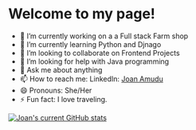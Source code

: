 

# Welcome to my page!


- 🔭 I’m currently working on a a Full stack Farm shop
- 🌱 I’m currently learning Python and Djnago
- 👯 I’m looking to collaborate on Frontend Projects
- 🤔 I’m looking for help with Java programming
- 💬 Ask me about anything
- 📫 How to reach me: LinkedIn: [Joan Amudu](www.linkedin.com/in/joan-amudu)
- 😄 Pronouns: She/Her
- ⚡ Fun fact: I love traveling.

[![Joan's current GitHub stats](https://github-readme-stats.vercel.app/api?username=Joan-Amudu)](https://github.com/Joan-Amudu/github-readme-stats)
